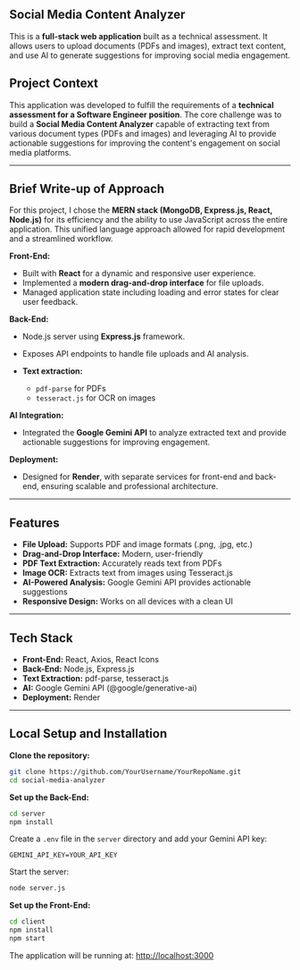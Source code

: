 ## Social Media Content Analyzer

This is a **full-stack web application** built as a technical assessment. It allows users to upload documents (PDFs and images), extract text content, and use AI to generate suggestions for improving social media engagement.

## Project Context

This application was developed to fulfill the requirements of a **technical assessment for a Software Engineer position**.
The core challenge was to build a **Social Media Content Analyzer** capable of extracting text from various document types (PDFs and images) and leveraging AI to provide actionable suggestions for improving the content's engagement on social media platforms.

---

## Brief Write-up of Approach

For this project, I chose the **MERN stack (MongoDB, Express.js, React, Node.js)** for its efficiency and the ability to use JavaScript across the entire application. This unified language approach allowed for rapid development and a streamlined workflow.

**Front-End:**

* Built with **React** for a dynamic and responsive user experience.
* Implemented a **modern drag-and-drop interface** for file uploads.
* Managed application state including loading and error states for clear user feedback.

**Back-End:**

* Node.js server using **Express.js** framework.
* Exposes API endpoints to handle file uploads and AI analysis.
* **Text extraction:**

  * `pdf-parse` for PDFs
  * `tesseract.js` for OCR on images

**AI Integration:**

* Integrated the **Google Gemini API** to analyze extracted text and provide actionable suggestions for improving engagement.

**Deployment:**

* Designed for **Render**, with separate services for front-end and back-end, ensuring scalable and professional architecture.

---

## Features

* **File Upload:** Supports PDF and image formats (.png, .jpg, etc.)
* **Drag-and-Drop Interface:** Modern, user-friendly
* **PDF Text Extraction:** Accurately reads text from PDFs
* **Image OCR:** Extracts text from images using Tesseract.js
* **AI-Powered Analysis:** Google Gemini API provides actionable suggestions
* **Responsive Design:** Works on all devices with a clean UI

---

## Tech Stack

* **Front-End:** React, Axios, React Icons
* **Back-End:** Node.js, Express.js
* **Text Extraction:** pdf-parse, tesseract.js
* **AI:** Google Gemini API (@google/generative-ai)
* **Deployment:** Render

---

## Local Setup and Installation

**Clone the repository:**

```bash
git clone https://github.com/YourUsername/YourRepoName.git
cd social-media-analyzer
```

**Set up the Back-End:**

```bash
cd server
npm install
```

Create a `.env` file in the `server` directory and add your Gemini API key:

```
GEMINI_API_KEY=YOUR_API_KEY
```

Start the server:

```bash
node server.js
```

**Set up the Front-End:**

```bash
cd client
npm install
npm start
```

The application will be running at: [http://localhost:3000](http://localhost:3000)
